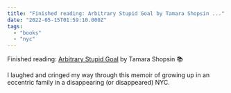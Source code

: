 ```yaml
---
title: "Finished reading: Arbitrary Stupid Goal by Tamara Shopsin ..."
date: "2022-05-15T01:59:10.000Z"
tags: 
  - "books"
  - "nyc"
---
```


Finished reading: [Arbitrary Stupid Goal](https://micro.blog/books/9780374105860) by Tamara Shopsin 📚

I laughed and cringed my way through this memoir of growing up in an eccentric family in a disappearing (or disappeared) NYC.
